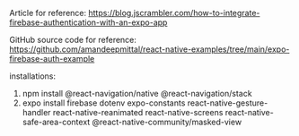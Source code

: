 Article for reference:
https://blog.jscrambler.com/how-to-integrate-firebase-authentication-with-an-expo-app

GitHub source code for reference:
https://github.com/amandeepmittal/react-native-examples/tree/main/expo-firebase-auth-example

installations:
1. npm install @react-navigation/native @react-navigation/stack
2. expo install firebase dotenv expo-constants react-native-gesture-handler react-native-reanimated react-native-screens react-native-safe-area-context @react-native-community/masked-view
